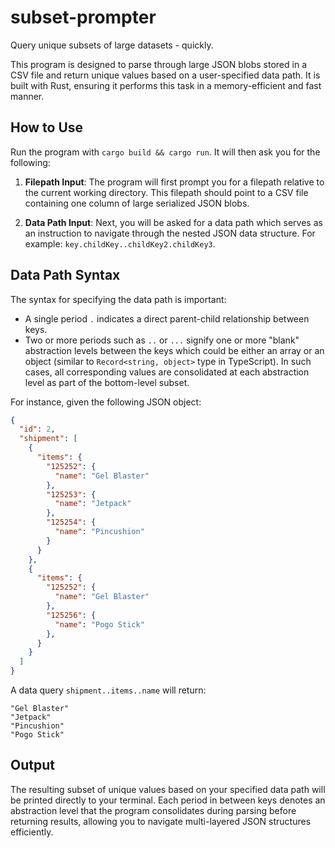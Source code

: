 # subset-prompter
Query unique subsets of large datasets - quickly.

This program is designed to parse through large JSON blobs stored in a CSV file and return unique values based on a user-specified data path. It is built with Rust, ensuring it performs this task in a memory-efficient and fast manner.

## How to Use

Run the program with `cargo build && cargo run`. It will then ask you for the following:

1. **Filepath Input**: The program will first prompt you for a filepath relative to the current working directory. This filepath should point to a CSV file containing one column of large serialized JSON blobs.

2. **Data Path Input**: Next, you will be asked for a data path which serves as an instruction to navigate through the nested JSON data structure. For example: `key.childKey..childKey2.childKey3`.

## Data Path Syntax

The syntax for specifying the data path is important:

- A single period `.` indicates a direct parent-child relationship between keys.
- Two or more periods such as `..` or `...` signify one or more "blank" abstraction levels between the keys which could be either an array or an object (similar to `Record<string, object>` type in TypeScript). In such cases, all corresponding values are consolidated at each abstraction level as part of the bottom-level subset.

For instance, given the following JSON object:

```json
{
  "id": 2,
  "shipment": [
    {
      "items": {
        "125252": {
          "name": "Gel Blaster"
        },
        "125253": {
          "name": "Jetpack"
        },
        "125254": {
          "name": "Pincushion"
        }
      }
    },
    {
      "items": {
        "125252": {
          "name": "Gel Blaster"
        },
        "125256": {
          "name": "Pogo Stick"
        },
      }
    }
  ]
}
```
A data query `shipment..items..name` will return:

```
"Gel Blaster"
"Jetpack"
"Pincushion"
"Pogo Stick"
```

## Output 

The resulting subset of unique values based on your specified data path will be printed directly to your terminal. Each period in between keys denotes an abstraction level that the program consolidates during parsing before returning results, allowing you to navigate multi-layered JSON structures efficiently.
